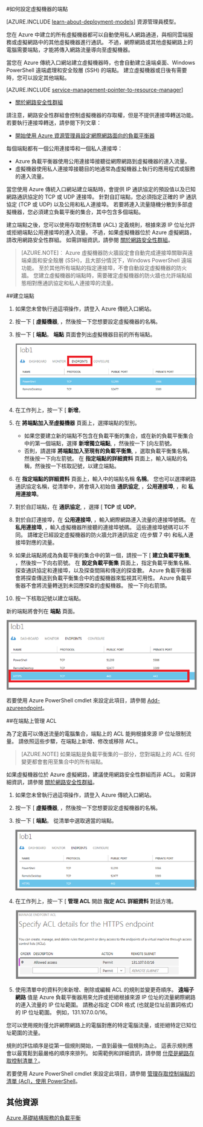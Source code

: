 <properties
    pageTitle="在 Azure 中的虛擬機器上設定端點"
    description="了解如何設定 Azure 傳統入口網站中的端點，以允許與 Azure 中的虛擬機器進行通訊。"
    services="virtual-machines"
    documentationCenter=""
    authors="cynthn"
    manager="timlt"
    editor=""
    tags="azure-service-management"/>

<tags
    ms.service="virtual-machines"
    ms.workload="infrastructure-services"
    ms.tgt_pltfrm="na"
    ms.devlang="na"
    ms.topic="article"
    ms.date="08/28/2015"
    ms.author="cynthn"/>

#如何設定虛擬機器的端點

[AZURE.INCLUDE [learn-about-deployment-models](../../includes/learn-about-deployment-models-classic-include.md)] 資源管理員模型。

您在 Azure 中建立的所有虛擬機器都可以自動使用私人網路通道，與相同雲端服務或虛擬網路中的其他虛擬機器進行通訊。 不過，網際網路或其他虛擬網路上的電腦需要端點，才能將傳入網路流量導向至虛擬機器。

當您在 Azure 傳統入口網站建立虛擬機器時，也會自動建立遠端桌面、Windows PowerShell 遠端處理和安全殼層 (SSH) 的端點。 建立虛擬機器或日後有需要時，您可以設定其他端點。

[AZURE.INCLUDE [service-management-pointer-to-resource-manager](../../includes/service-management-pointer-to-resource-manager.md)]

- [關於網路安全性群組](virtual-networks-nsg.md)

請注意，網路安全性群組會控制虛擬機器的存取權，但是不提供連接埠轉送功能。 若要執行連接埠轉送，請參閱下列文章：

- [開始使用 Azure 資源管理員設定網際網路面向的負載平衡器](../load-balancer/load-balancer-arm-powershell.md)

每個端點都有一個公用連接埠和一個私人連接埠：

- Azure 負載平衡器使用公用連接埠接聽從網際網路到虛擬機器的連入流量。
- 虛擬機器使用私人連接埠接聽目的地通常為虛擬機器上執行的應用程式或服務的連入流量。

當您使用 Azure 傳統入口網站建立端點時，會提供 IP 通訊協定的預設值以及已知網路通訊協定的 TCP 或 UDP 連接埠。 針對自訂端點，您必須指定正確的 IP 通訊協定 (TCP 或 UDP) 以及公用和私人連接埠。 若要將連入流量隨機分散到多部虛擬機器，您必須建立負載平衡的集合，其中包含多個端點。

建立端點之後，您可以使用存取控制清單 (ACL) 定義規則，根據來源 IP 位址允許或拒絕端點公用連接埠的連入流量。 不過，如果虛擬機器位於 Azure 虛擬網路，請改用網路安全性群組。 如需詳細資訊，請參閱 [關於網路安全性群組](virtual-networks-nsg.md)。

> [AZURE.NOTE]︰ Azure 虛擬機器防火牆設定會自動完成連接埠關聯與遠端桌面和安全殼層 (SSH)，且大部分情況下，Windows PowerShell 遠端功能。 至於其他所有端點的指定連接埠，不會自動設定虛擬機器的防火牆。 您建立虛擬機器的端點時，需要確定虛擬機器的防火牆也允許端點組態相對應通訊協定和私人連接埠的流量。

##建立端點

1.  如果您未曾執行過這項操作，請登入 Azure 傳統入口網站。
2.  按一下 [ **虛擬機器**, ，然後按一下您想要設定虛擬機器的名稱。
3.  按一下 [ **端點**。  **端點** 頁面會列出虛擬機器目前的所有端點。

    ![端點](./media/virtual-machines-set-up-endpoints/endpointswindows.png)

4.  在工作列上，按一下 [ **新增**。
5.  在 **將端點加入至虛擬機器** 頁面上，選擇端點的型別。

    - 如果您要建立新的端點不包含在負載平衡的集合，或在新的負載平衡集合中的第一個端點，選擇 **新增獨立端點**, ，然後按一下 [向左箭號。
    - 否則，請選擇 **將端點加入至現有的負載平衡集**, ，選取負載平衡集名稱，然後按一下向左箭號。 在 **指定端點的詳細資料** 頁面上，輸入端點的名稱，然後按一下核取記號，以建立端點。

6.  在 **指定端點的詳細資料** 頁面上，輸入中的端點名稱 **名稱**。 您也可以選擇網路通訊協定名稱，從清單中，將會填入初始值 **通訊協定**, ，**公用連接埠**, ，和 **私用連接埠**。
7.  對於自訂端點，在 **通訊協定**, ，選擇 [ **TCP** 或 **UDP**。
8.  對於自訂連接埠，在 **公用連接埠**, ，輸入網際網路連入流量的連接埠號碼。 在 **私用連接埠**, ，輸入虛擬機器所接聽的連接埠號碼。 這些連接埠號碼可以不同。 請確定已經設定虛擬機器的防火牆允許通訊協定 (在步驟 7 中) 和私人連接埠對應的流量。
9.  如果此端點將成為負載平衡的集合中的第一個，請按一下 [ **建立負載平衡集**, ，然後按一下向右箭號。 在 **設定負載平衡集** 頁面上，指定負載平衡集名稱、 探查通訊協定和連接埠，以及探查間隔和傳送的探查數。 Azure 負載平衡器會將探查傳送到負載平衡集合中的虛擬機器來監視其可用性。 Azure 負載平衡器不會將流量轉送到未回應探查的虛擬機器。 按一下向右箭頭。
10. 按一下核取記號以建立端點。

新的端點將會列在 **端點** 頁面。

![端點建立成功](./media/virtual-machines-set-up-endpoints/endpointwindowsnew.png)

若要使用 Azure PowerShell cmdlet 來設定此項目，請參閱 [Add-azureendpoint](https://msdn.microsoft.com/library/azure/dn495300.aspx)。

##在端點上管理 ACL

為了定義可以傳送流量的電腦集合，端點上的 ACL 能夠根據來源 IP 位址限制流量。 請依照這些步驟，在端點上新增、修改或移除 ACL。

> [AZURE.NOTE] 如果端點是負載平衡集的一部分，您對端點上的 ACL 任何變更都會套用至集合中的所有端點。

如果虛擬機器位於 Azure 虛擬網路，建議使用網路安全性群組而非 ACL。 如需詳細資訊，請參閱 [關於網路安全性群組](virtual-networks-nsg.md)。

1.  如果您未曾執行過這項操作，請登入 Azure 傳統入口網站。
2.  按一下 [ **虛擬機器**, ，然後按一下您想要設定虛擬機器的名稱。
3.  按一下 [ **端點**。 從清單中選取適當的端點。

    ![ACL 清單](./media/virtual-machines-set-up-endpoints/EndpointsShowsDefaultEndpointsForVM.png)

5.  在工作列上，按一下 [ **管理 ACL** 開啟 **指定 ACL 詳細資料** 對話方塊。

    ![指定 ACL 詳細資料](./media/virtual-machines-set-up-endpoints/EndpointACLdetails.png)

6.  使用清單中的資料列來新增、刪除或編輯 ACL 的規則並變更奇順序。  **遠端子網路** 值是 Azure 負載平衡器用來允許或拒絕根據來源 IP 位址的流量網際網路的連入流量的 IP 位址範圍。 請務必指定 CIDR 格式 (也就是位址前置詞格式) 的 IP 位址範圍。 例如，131.107.0.0/16。

您可以使用規則僅允許網際網路上的電腦對應的特定電腦流量，或拒絕特定已知位址範圍的流量。

規則的評估順序是從第一個規則開始，一直到最後一個規則為止。 這表示規則應會以最寬鬆到最嚴格的順序來排列。 如需範例和詳細資訊，請參閱 [什麼是網路存取控制清單？](../virtual-network/virtual-networks-acl/)。

若要使用 Azure PowerShell cmdlet 來設定此項目，請參閱 [管理存取控制端點的清單 (Acl)，使用 PowerShell](../virtual-network/virtual-networks-acl-powershell.md)。

## 其他資源

[Azure 基礎結構服務的負載平衡](virtual-machines-load-balance.md)


